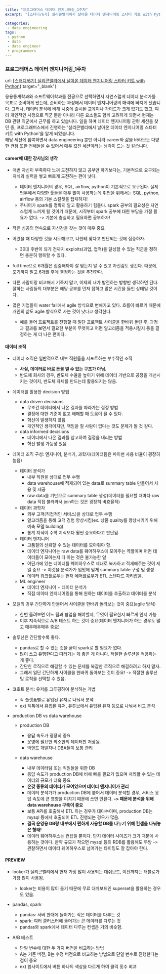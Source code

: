 ```yaml
---
title: "프로그래머스 데이터 엔지니어링_1주차"
excerpt: "[스터디/6기] 실리콘밸리에서 날아온 데이터 엔지니어링 스타터 키트 with Python"

categories:
 - data engineering
tags:
 - python
 - data
 - data engineer
 - programmers
---
```


### 프로그래머스 데이터 엔지니어링_1주차

url: [[스터디/6기] 실리콘밸리에서 날아온 데이터 엔지니어링 스타터 키트 with Python](https://programmers.co.kr/learn/courses/12916){:target="_blank"}

응용통계학과와 소프트웨어학과를 전공으로 선택하면서 자연스럽게 데이터 분석가를 목표로 준비하게 됐는데, 준비하는 과정에서 데이터 엔지니어링의 매력에 빠지게 됐습니다. 그러나, 데이터 분석에 비해 시중에 출시된 교육이나 가이드가 크게 없기도 했고, 여러 개인적인 사정으로 직군 뿐만 아니라 다른 요소들도 함께 고려하게 되면서 현재는 DB 관련 직군에서 근무를 하고 있습니다. 일을 하며 데이터 엔지니어링 관련 세션을 찾던 중, 프로그래머스에서 진행하는 '실리콘밸리에서 날아온 데이터 엔지니어링 스타터 키트 with Python'을 알게 되었습니다. <br>
해당 세션에 참여하면서 data engineering 뿐만 아니라 career와 삶을 바라보는 다양한 관점 또한 전해들을 수 있어서 매우  값진 세션이라는 생각이 드는 것 같습니다.



#### career에 대한 강사님의 생각

- 매번 자신이 부족하다 느껴 도전하지 않고 공부만 하기보다는, 기본적으로 요구되는 지식과 실력을 쌓고 빠르게 도전하는 편이 낫다.
  - 데이터 엔지니어의 경우, SQL, airflow, python이 기본적으로 요구된다. 실제 업무에서 다양한 툴들을 매우 많이 사용하는데 취업을 위해서는 SQL, python, airflow 등의 기본 스킬셋을 탑재하자!
  - 주니어가 spark를 명확히 알고 활용하기 힘들다. spark 공부의 필요성은 자연스럽게 느끼게 될 것이기 때문에, 시작부터 spark 공부에 대한 부담을 가질 필요가 없다.
    -> 기본에 충실하고 필요하면 공부하자!<br>

- 작은 성공의 연속으로 자신감을 갖는 것이 매우 중요

- 어렸을 때 다양한 것을 시도해보고, 나한테 맞다고 판단되는 것에 집중하자.

  - 30대 후반이 되기 전까지 exploits(과업, 업적)을 달성할 수 있는 직군을 정하면 충분히 행복할 수 있다.

- full time으로 6개월은 집중해봐야 잘 맞는지 알 수 있고 자신감도 생긴다. 때문에, 포기하지 말고 6개월 후에 결정하는 것을 추천한다.

- 다른 사람이랑 비교해서 기죽지 말고, 어제의 내가 발전하는 방향만 생각하면 된다. 잘하는 사람들의 대부분은 해당 공부를 먼저 접하고 많은 시간을 들인 상태일 것이다.

- 많은 기업들이 water fall에서 agile 방식으로 변해가고 있다. 흐름이 빠르기 때문에 개인의 삶도 agile 방식으로 사는 것이 낫다고 생각한다.

  - 예를 들어 프로젝트를 진행할 때 일단 프로젝트 사이클을 한바퀴 돌린 후, 과정과 결과를 보면서 필요한 부분이 무엇이고 어떤 알고리즘을 적용시킬지 등을 결정하는 게 더 나은 편이다.



#### 데이터 조직

- 데이터 조직은 일반적으로 내부 직원들을 서포트하는 부수적인 조직
  - **사실, 데이터로 바로 돈을 벌 수 있는 구조가 아님.**
  - 반도체 회사의 경우, 반도체 수율을 높이기 위해 데이터 기반으로 공정을 개선시키는 것이지, 반도체 자체를 만드는데 활용되지는 않음.



- 데이터를 활용한 decision 방법
  - data driven decisions
    - 무조건 데이터에서 나온 결과를 따라가는 결정 방법
    - 결정에 대한 기준이 없고 애매할 때 도움이 될 수 있다.
    - 혁신이 발생하지 않음
    - 개인적인 생각이지만, 책임을 질 사람이 없다는 것도 문제가 될 것 같다.
  - data informed decisions
    - 데이터에서 나온 결과를 참고하여 결정을 내리는 방법
    - 혁신 발생 가능성 있음



- 데이터 조직 구성: 엔지니어, 분석가, 과학자(데이터팀은 파이썬 사용 비율이 굉장히 높음)
  - 데이터 분석가
    - 내부 직원을 상대로 업무 수행
    - data warehouse에 적재되어 있는 data로 summary table 만들어서 사용 및 제공
    - raw data를 기반으로 summary table 생성(데이터를 필요할 때마다 raw data 직접 불러와서 join하는 것은 굉장히 비효율적)
  - 데이터 과학자
    - 외부 고객(직접적인 서비스)을 상대로 업무 수행
    - 알고리즘을 통해 고객 경험 향상시킴(ex. 상품 quality를 향상시키기 위해 예측 모델 building)
    - 통계 지식이 수학 지식보다 훨씬 중요하다고 판단됨.
  - 데이터 엔지니어
    - 고품질의 신뢰할 수 있는 데이터를 모아줘야 함.
    - 데이터 엔지니어는 raw data를 웨어하우스에 모아주는 역할이며 어떤 데이터들이 모이는지 다 아는 것은 불가능한 일
    - 어딘가에 있는 데이터를 웨어하우스로 제대로 복사하고 적재해주는 것이 제일 중요
      -> 이것을 분석가가 입맛에 맞게 summary table 구성 및 생성
    - 데이터 워크플로우는 현재 에어플로우가 ETL 스탠다드 자리잡음.
  - ML engineer
    - 데이터 엔지니어 + 데이터 분석가
    - 직접 데이터 엔지니어링을 통해 원하는 데이터를 추출하고 데이터를 분석



- 모델의 경우 간단하게 만들어서 사이클을 한바퀴 돌려보는 것이 중요(agile 방식)
  - 한번 돌려보면 어느 팀과 협업을 해야할지, 무엇이 필요한지 빠르게 인지 가능
  - 이후 지속적으로 A/B 테스트 하는 것이 중요(데이터 엔지니어가 하는 경우도 많고 매우매우매우 중요)



- 솔루션은 간단할수록 좋다.
  - pandas로 할 수 있는 것을 굳이 spark로 할 필요가 없다.
  - 많이 쓰고 유행한다고 따라가는 게 좋은 게 아니다. 적절한 솔루션을 적용하는 게 좋다.
  - 간단한 로직으로 해결할 수 있는 문제를 복잡한 로직으로 해결하려고 하지 말자.
  - 그래서 일단 간단하게 사이클을 한바퀴 돌아보는 것이 중요! -> 적절한 솔루션 및 로직을 선택할 수 있음.



- 코호트 분석: 유저를 그루핑하여 분석하는 기법
  - 각 플랫폼별로 유입된 유저로 나눠서 분석
  - ex) 틱톡에서 유입된 유저, 유튜브에서 유입된 유저 등으로 나눠서 비교 분석



- production DB vs data warehouse
  - production DB
    - 응답 속도가 굉장히 중요
    - 운영에 필요한 최소한의 데이터만 저장됨.
    - 백엔드 개발자나 DBA들이 보통 관리
  
  - data warehouse
    - 내부 데이터팀 또는 직원들을 위한 DB
    - 응답 속도가 production DB에 비해 빠를 필요가 없으며 처리할 수 있는 데이터의 규모가 더욱 중요
    - **온갖 종류의 데이터가 모여있으며 데이터 엔지니어가 관리**
    - 데이터 분석가가 production DB에 붙어서 데이터 분석할 경우, 서비스 응답 속도에 큰 영향을 미치기 때문에 쓰면 안된다.
      **-> 때문에 분석을 위해 data warehouse 구축이 중요**
    - 보통 API를 호출해서 ETL 하는 경우가 대다수이며, production DB는 mysql 등에서 호출되어 ETL 진행되는 경우가 많음.
    - **결국 운영용 DB랑 내부에서 편하게 사용할 DB를 나누기 위해 컨셉을 나눠놓은 형태!**
    - 데이터 웨어하우스는 컨셉일 뿐이다. 단지 데이터 사이즈가 크기 때문에 사용하는 것이다. 만약 규모가 작으면 mysql 등의 RDB를 활용해도 무방 -> 관찰하면서 데이터 웨어하우스로 넘어가는 타이밍도 잘 잡아야 한다.



#### PREVIEW

- looker가 실리콘벨리에서 현재 가장 많이 사용되는 대쉬보드, 이전까지는 태블로가 가장 많이 사용됨.
  - looker는 비용이 많이 들기 때문에 무료 대쉬보드인 superset을 활용하는 경우도 있음.



- pandas, spark
  - pandas: 서버 한대에 들어가는 작은 데이터를 다루는 것
  - spark: 여러 클러스터에 들어가는 큰 데이터를 다루는 것
  - pandas와 spark에서 데이터 다루는 컨셉은 거의 비슷함.



- A/B 테스트
  - 단일 변수에 대한 두 가지 버전을 비교하는 방법
  - A는 기존 버전, B는 수정 버전으로 비교하는 방법으로 단일 변수로 진행한다는 점이 중요
  - ex) 웹사이트에서 버튼 하나의 색상을 다르게 하여 클릭 횟수 비교